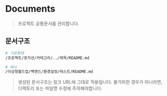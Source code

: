 # Documents

> 프로젝트 공통문서를 관리합니다.

## 문서구조

```bash
# 기본형태
/프로젝트/포지션/카테고리/../제목/README.md

# 예시
/이상형월드컵/백엔드/환경설정/테스트/README.md
```

> 생성된 문서구조는 링크 URL에 그대로 적용됩니다.
> 불가피한 경우가 아니라면, 디렉토리 또는 파일명 수정에 주의해야합니다.


